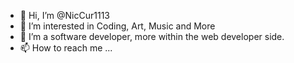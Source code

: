 - 👋 Hi, I’m @NicCur1113
- 👀 I’m interested in Coding, Art, Music and More
- 🌱 I’m a software developer, more within the web developer side.
- 📫 How to reach me ...

<!---
NicCur1113/NicCur1113 is a ✨ special ✨ repository because its `README.md` (this file) appears on your GitHub profile.
You can click the Preview link to take a look at your changes.
--->
